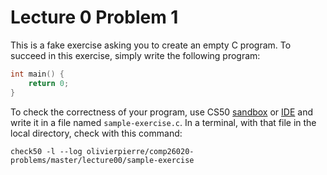 # Lecture 0 Problem 1

This is a fake exercise asking you to create an empty C program. To succeed in
this exercise, simply write the following program:

```c
int main() {
    return 0;
}
```

To check the correctness of your program, use CS50 [sandbox](sandbox.cs50.io)
or [IDE](ide.cs50.io) and write it in a file named `sample-exercise.c`. In a terminal,
with that file in the local directory, check with this command:

```shell
check50 -l --log olivierpierre/comp26020-problems/master/lecture00/sample-exercise
```
